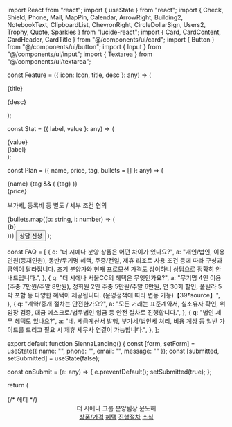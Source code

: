 import React from "react";
import { useState } from "react";
import { Check, Shield, Phone, Mail, MapPin, Calendar, ArrowRight, Building2, NotebookText, ClipboardList, ChevronRight, CircleDollarSign, Users2, Trophy, Quote, Sparkles } from "lucide-react";
import { Card, CardContent, CardHeader, CardTitle } from "@/components/ui/card";
import { Button } from "@/components/ui/button";
import { Input } from "@/components/ui/input";
import { Textarea } from "@/components/ui/textarea";


const Feature = ({ icon: Icon, title, desc }: any) => (
<div className="flex gap-4">
<div className="shrink-0 rounded-2xl p-3 bg-muted"><Icon className="h-6 w-6" /></div>
<div>
<div className="font-semibold text-base">{title}</div>
<p className="text-sm text-muted-foreground leading-relaxed">{desc}</p>
</div>
</div>
);


const Stat = ({ label, value }: any) => (
<div className="text-center p-4 rounded-2xl bg-muted/40">
<div className="text-3xl font-extrabold tracking-tight">{value}</div>
<div className="text-sm text-muted-foreground mt-1">{label}</div>
</div>
);


const Plan = ({ name, price, tag, bullets = [] }: any) => (
<Card className="rounded-2xl shadow-sm hover:shadow-md transition">
<CardHeader>
<div className="flex items-center justify-between">
<CardTitle className="text-xl font-bold">{name}</CardTitle>
{tag && (
<span className="text-xs bg-primary/10 text-primary px-2 py-1 rounded-full">{tag}</span>
)}
</div>
<div className="mt-2 text-3xl font-extrabold tracking-tight">{price}</div>
<p className="text-sm text-muted-foreground">부가세, 등록비 등 별도 / 세부 조건 협의</p>
</CardHeader>
<CardContent className="space-y-3">
{bullets.map((b: string, i: number) => (
<div className="flex items-start gap-2" key={i}>
<Check className="h-5 w-5 mt-0.5" />
<span className="text-sm leading-relaxed">{b}</span>
</div>
))}
<Button className="w-full mt-4 group">상담 신청 <ArrowRight className="ml-2 h-4 w-4 group-hover:translate-x-0.5 transition" /></Button>
</CardContent>
</Card>
);


const FAQ = [
{
q: "더 시에나 분양 상품은 어떤 차이가 있나요?",
a: "개인/법인, 이용 인원(등재인원), 동반/무기명 혜택, 주중/전일, 제휴 리조트 사용 조건 등에 따라 구성과 금액이 달라집니다. 초기 분양가와 현재 프로모션 가격도 상이하니 상담으로 정확히 안내드립니다.",
},
{
q: "더 시에나 서울CC의 혜택은 무엇인가요?",
a: "무기명 4인 이용(주중 7만원/주말 8만원), 정회원 2인 주중 5만원/주말 6만원, 연 30회 할인, 풀빌라 5박 포함 등 다양한 혜택이 제공됩니다. (운영정책에 따라 변동 가능)【39†source】",
},
{
q: "계약/중개 절차는 안전한가요?",
a: "모든 거래는 표준계약서, 실소유자 확인, 위임장 검증, 대금 에스크로/법무법인 입금 등 안전 절차로 진행합니다.",
},
{
q: "법인 세무 혜택도 있나요?",
a: "네. 세금계산서 발행, 부가세/법인세 처리, 비용 계상 등 일반 가이드를 드리고 필요 시 제휴 세무사 연결이 가능합니다.",
},
];


export default function SiennaLanding() {
const [form, setForm] = useState({ name: "", phone: "", email: "", message: "" });
const [submitted, setSubmitted] = useState(false);


const onSubmit = (e: any) => {
e.preventDefault();
setSubmitted(true);
};


return (
<div className="min-h-screen bg-gradient-to-b from-white to-slate-50 text-slate-900">
{/* 헤더 */}
<header className="sticky top-0 z-40 backdrop-blur supports-[backdrop-filter]:bg-white/60 border-b">
<div className="mx-auto max-w-7xl px-4 py-3 flex items-center justify-between">
<div className="flex items-center gap-2">
<Sparkles className="h-6 w-6" />
<span className="font-bold">더 시에나 그룹 분양팀장 윤도해</span>
</div>
<nav className="hidden md:flex items-center gap-6 text-sm">
<a href="#plans" className="hover:opacity-80">상품/가격</a>
<a href="#benefits" className="hover:opacity-80">혜택</a>
<a href="#process" className="hover:opacity-80">진행절차</a>
<a href="#news" className="hover:opacity-80">소식</a>
